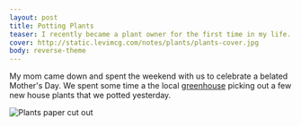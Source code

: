```yaml
---
layout: post
title: Potting Plants
teaser: I recently became a plant owner for the first time in my life.
cover: http://static.levimcg.com/notes/plants/plants-cover.jpg
body: reverse-theme
---
```

My mom came down and spent the weekend with us to celebrate a belated Mother's Day. We spent some time a the local [greenhouse](http://www.maysgreenhouse.net/) picking out a few new house plants that we potted yesterday.

![Plants paper cut out](http://static.levimcg.com/notes/plants/plants-web.png)
